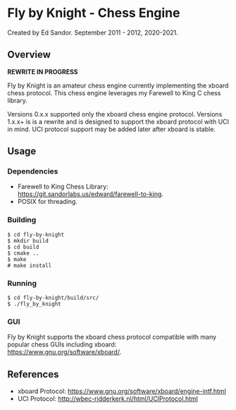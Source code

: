 # Fly by Knight - Chess Engine 
Created by Ed Sandor.
September 2011 - 2012, 2020-2021.

## Overview

**REWRITE IN PROGRESS**

Fly by Knight is an amateur chess engine currently implementing the xboard chess protocol.  This chess engine leverages my Farewell to King C chess library.

Versions 0.x.x supported only the xboard chess engine protocol.
Versions 1.x.x+ is is a rewrite and is designed to support the xboard protocol with UCI in mind.  UCI protocol support may be added later after xboard is stable.

## Usage

### Dependencies
- Farewell to King Chess Library: https://git.sandorlabs.us/edward/farewell-to-king.
- POSIX for threading.

### Building
```
$ cd fly-by-knight
$ mkdir build
$ cd build
$ cmake ..
$ make
# make install
```

### Running
```
$ cd fly-by-knight/build/src/
$ ./fly_by_knight
```

### GUI
Fly by Knight supports the xboard chess protocol compatible with many popular chess GUIs including xboard: https://www.gnu.org/software/xboard/.

## References
- xboard Protocol: https://www.gnu.org/software/xboard/engine-intf.html
- UCI Protocol: http://wbec-ridderkerk.nl/html/UCIProtocol.html

